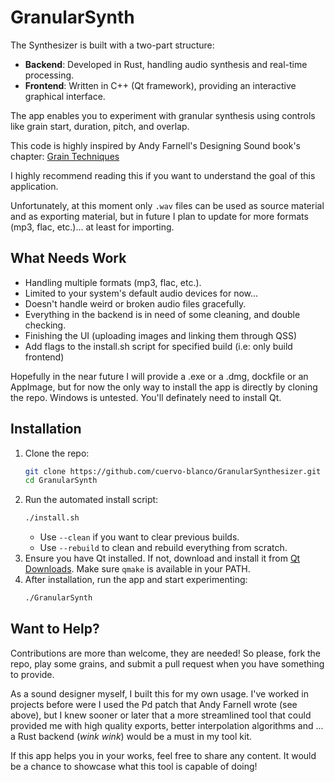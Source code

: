 # GranularSynth
The Synthesizer is built with a two-part structure:
- **Backend**: Developed in Rust, handling audio synthesis and real-time processing.
- **Frontend**: Written in C++ (Qt framework), providing an interactive graphical interface.

The app enables you to experiment with granular synthesis using controls like 
grain start, duration, pitch, and overlap.

This code is highly inspired by Andy Farnell's
Designing Sound book's chapter:
[Grain Techniques](https://mitp-content-server.mit.edu/books/content/sectbyfn/books_pres_0/8375/designing_sound.zip/chapter21.html)

I highly recommend reading this if you want to understand the goal of this
application.

Unfortunately, at this moment only `.wav` files can be used as source material and
as exporting material, but in future I plan to update for more formats (mp3, flac, etc.)...
at least for importing.

## What Needs Work
- Handling multiple formats (mp3, flac, etc.).
- Limited to your system's default audio devices for now...
- Doesn't handle weird or broken audio files gracefully.
- Everything in the backend is in need of some cleaning, and double checking.
- Finishing the UI (uploading images and linking them through QSS)
- Add flags to the install.sh script for specified build (i.e: only build frontend)

Hopefully in the near future I will provide a .exe or a .dmg, dockfile or an AppImage,
but for now the only way to install the app is directly by cloning the repo. 
Windows is untested. You'll definately need to install Qt.

## Installation
1. Clone the repo:
   ```bash
   git clone https://github.com/cuervo-blanco/GranularSynthesizer.git
   cd GranularSynth
   ```
2. Run the automated install script:
   ```bash
   ./install.sh
   ```
   - Use `--clean` if you want to clear previous builds.
   - Use `--rebuild` to clean and rebuild everything from scratch.
3. Ensure you have Qt installed. If not, download and install it from [Qt Downloads](https://www.qt.io/download). Make sure `qmake` is available in your PATH.
4. After installation, run the app and start experimenting:
   ```bash
   ./GranularSynth
   ```

## Want to Help?
Contributions are more than welcome, they are needed! 
So please, fork the repo, play some grains, and submit a pull request when you
have something to provide.

As a sound designer myself, I built this for my own usage. I've worked in 
projects before were I used the Pd patch that Andy Farnell wrote (see above),
but I knew sooner or later that a more streamlined tool that could provided me 
with high quality exports, better interpolation algorithms and ... a Rust
backend (*wink* *wink*) would be a must in my tool kit.

If this app helps you in your works, feel free to share any content. It would be
a chance to showcase what this tool is capable of doing!
